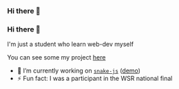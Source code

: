 ### Hi there 👋

### Hi there 👋

I'm just a student who learn web-dev myself

You can see some my project [here](https://slpakkie.github.io)

- 🔭 I’m currently working on [`snake-js`](https://github.com/slpakkie/snake-js) ([demo](https://slpakkie.github.io/snake-js))
- ⚡ Fun fact: I was a participant in the WSR national final

<!--
**slpAkkie/slpakkie** is a ✨ _special_ ✨ repository because its `README.md` (this file) appears on your GitHub profile.

Here are some ideas to get you started:

- 🔭 I’m currently working on ...
- 🌱 I’m currently learning ...
- 👯 I’m looking to collaborate on ...
- 🤔 I’m looking for help with ...
- 💬 Ask me about ...
- 📫 How to reach me: ...
- 😄 Pronouns: ...
- ⚡ Fun fact: ...
-->
